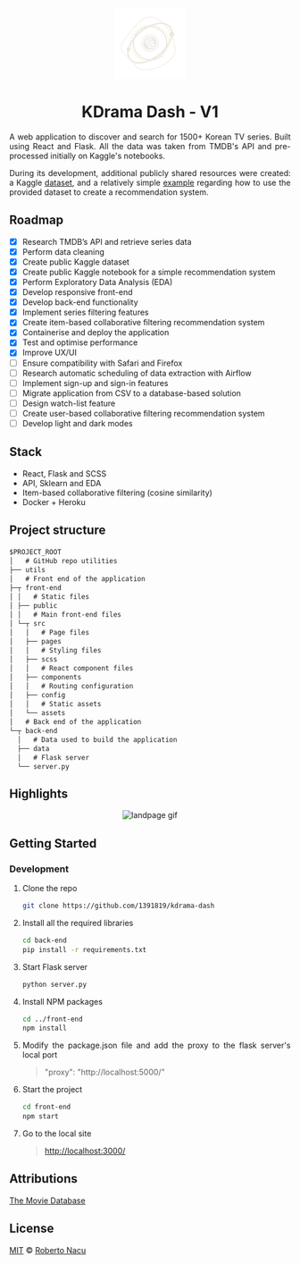 <div align="center">
  <img src="utils/logo-light-nobg.png" alt="logo" width="128"/>
  <h1>KDrama Dash - V1</h1>

</div>

<div align="justify">

A web application to discover and search for 1500+ Korean TV series. Built using React and Flask. All the data was taken from TMDB's API and pre-processed initially on Kaggle's notebooks. 

During its development, additional publicly shared resources were created: a Kaggle [dataset](https://www.kaggle.com/datasets/robertonacu/tmdb-kdramas-2022), and a relatively simple [example](https://www.kaggle.com/code/robertonacu/kdrama-recommender) regarding how to use the provided dataset to create a recommendation system.

## Roadmap

- [x] Research TMDB’s API and retrieve series data
- [x] Perform data cleaning
- [x] Create public Kaggle dataset
- [x] Create public Kaggle notebook for a simple recommendation system
- [x] Perform Exploratory Data Analysis (EDA)
- [x] Develop responsive front-end
- [x] Develop back-end functionality
- [x] Implement series filtering features
- [x] Create item-based collaborative filtering recommendation system
- [x] Containerise and deploy the application
- [x] Test and optimise performance
- [x] Improve UX/UI
- [ ] Ensure compatibility with Safari and Firefox
- [ ] Research automatic scheduling of data extraction with Airflow
- [ ] Implement sign-up and sign-in features
- [ ] Migrate application from CSV to a database-based solution
- [ ] Design watch-list feature
- [ ] Create user-based collaborative filtering recommendation system
- [ ] Develop light and dark modes

## Stack

- React, Flask and SCSS
- API, Sklearn and EDA
- Item-based collaborative filtering (cosine similarity)
- Docker + Heroku

## Project structure

```
$PROJECT_ROOT
│   # GitHub repo utilities
├── utils
│   # Front end of the application
├─┬ front-end
│ │   # Static files
│ ├── public
│ │   # Main front-end files
│ └─┬ src
│   │   # Page files
│   ├── pages
│   │   # Styling files
│   ├── scss
│   │   # React component files
│   ├── components
│   │   # Routing configuration
│   ├── config
│   │   # Static assets
│   └── assets
│   # Back end of the application
└─┬ back-end
  │   # Data used to build the application
  ├── data
  │   # Flask server
  └── server.py
```
  
## Highlights

<div align="center">
  <img src="utils/landpage.gif" alt="landpage gif"/>
</div>

## Getting Started

### Development

1. Clone the repo
   ```sh
   git clone https://github.com/1391819/kdrama-dash
   ```
2. Install all the required libraries
   ```sh
   cd back-end
   pip install -r requirements.txt
   ```
3. Start Flask server
   ```sh
   python server.py
   ```
4. Install NPM packages
   ```sh
   cd ../front-end
   npm install
   ```
5. Modify the package.json file and add the proxy to the flask server's local port
   > "proxy": "http://localhost:5000/"
6. Start the project
   ```sh
   cd front-end
   npm start
   ```
7. Go to the local site 
   > [http://localhost:3000/](http://localhost:3000/)

## Attributions

<a href="https://www.themoviedb.org/" title="TMDB">The Movie Database</a>

## License

[MIT](https://github.com/1391819/kdrama-dash/blob/main/License.txt) © [Roberto Nacu](https://github.com/1391819)

</div>
